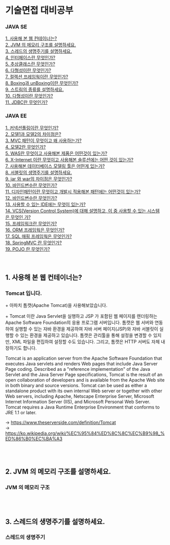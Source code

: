 <div>
  <h1>기술면접 대비공부</h1>
  <h3>JAVA SE</h3>
  <div><a href="#javase1">1. 사용해 본 웹 컨테이너는?</a></div>
  <div><a href="#javase2">2. JVM 의 메모리 구조를 설명하세요.</a></div>
  <div><a href="#javase3">3. 스레드의 생명주기를 설명하세요.</a></div>
  <div><a href="#javase4">4. 인터페이스란 무엇인가?</a></div>
  <div><a href="#javase5">5. 추상클래스란 무엇인가?</a></div>
  <div><a href="#javase6">6. 다형성이란 무엇인가?</a></div>
  <div><a href="#javase7">7. 컬렉션 프레임웍이란 무엇인가?</a></div>
  <div><a href="#javase8">8. Boxing과 unBoxing이란 무엇인가?</a></div>
  <div><a href="#javase9">9. 스트림의 종류를 설명하세요.</a></div>
  <div><a href="#javase10">10. 다형성이란 무엇인가?</a></div>
  <div><a href="#javase11">11. JDBC란 무엇인가?</a></div>
  
  <h3>JAVA EE</h3>
  <div><a href="#javaee1">1. 커넥션풀링이란 무엇인가?</a></div>
  <div><a href="#javaee2">2. 모델1과 모델2의 차이점은?</a></div>
  <div><a href="#javaee3">3. MVC 패턴이 무엇이고 왜 사용하는가?</a></div>
  <div><a href="#javaee4">4. 모델2란 무엇인가?</a></div>
  <div><a href="#javaee5">5. WAS란 무엇이고 사용해본 제품은 어떤것이 있는가?</a></div>
  <div><a href="#javaee6">6. X-Internet 이란 무엇이고 사용해본 솔루션에는 어떤 것이 있는가?</a></div>
  <div><a href="#javaee7">7. 사용해본 데이터베이스 모델링 툴은 어떤게 있는가?</a></div>
  <div><a href="#javaee8">8. 서블릿의 생명주기를 설명하세요.</a></div>
  <div><a href="#javaee9">9. jar 와 war의 차이점은 무엇인가?</a></div>
  <div><a href="#javaee10">10. 바인드변수란 무엇인가?</a></div>
  <div><a href="#javaee11">11. 디자인패턴이란 무엇이고 개발시 적용해본 패턴에는 어떤것이 있는가?</a></div>
  <div><a href="#javaee12">12. 바인드변수란 무엇인가?</a></div>
  <div><a href="#javaee13">13. 사용할 수 있는 IDE에는 무엇이 있는가?</a></div>
  <div><a href="#javaee14">14. VCS(Version Control System)에 대해 설명하고, 이 중 사용할 수 있는 시스템은 무엇인 가?</a></div>
  <div><a href="#javaee15">15. 프레임워크란 무엇인가?</a></div>
  <div><a href="#javaee16">16. ORM 프레임웍은 무엇인가?</a></div>
  <div><a href="#javaee17">17. SQL 매핑 프레임웍은 무엇인가?</a></div>
  <div><a href="#javaee18">18. SpringMVC 란 무엇인가?</a></div>
  <div><a href="#javaee19">19. POJO 란 무엇인가?</a></div>
</div>

<div><br><br></div>

<h2 id="javase1">1. 사용해 본 웹 컨테이너는?</h2>
<h3>Tomcat 입니다.</h3>
<p>+ 아파치 톰캣(Apache Tomcat)을 사용해보았습니다.</p>
<p>+ Tomcat 이란 Java Servlet을 실행하고 JSP 가 포함된 웹 페이지를 렌더링하는 Apache Software Foundation의 응용 프로그램 서버입니다.
톰캣은 웹 서버와 연동하여 실행할 수 있는 자바 환경을 제공하여 자바 서버 페이지(JSP)와 자바 서블릿이 실행할 수 있는 환경을 제공하고 있습니다. 톰캣은 관리툴을 통해 설정을 변경할 수 있지만, XML 파일을 편집하여 설정할 수도 있습니다. 그리고, 톰캣은 HTTP 서버도 자체 내장하기도 합니다.</p>
<p>Tomcat is an application server from the Apache Software Foundation that executes Java servlets and renders Web pages that include Java Server Page coding. Described as a "reference implementation" of the Java Servlet and the Java Server Page specifications, Tomcat is the result of an open collaboration of developers and is available from the Apache Web site in both binary and source versions. Tomcat can be used as either a standalone product with its own internal Web server or together with other Web servers, including Apache, Netscape Enterprise Server, Microsoft Internet Information Server (IIS), and Microsoft Personal Web Server. Tomcat requires a Java Runtime Enterprise Environment that conforms to JRE 1.1 or later.</p>

<span>→ https://www.theserverside.com/definition/Tomcat</span><br>
<span>→ https://ko.wikipedia.org/wiki/%EC%95%84%ED%8C%8C%EC%B9%98_%ED%86%B0%EC%BA%A3</span>


<div><br><br></div>

<h2 id="javase2">2. JVM 의 메모리 구조를 설명하세요.</h2>
<h3>JVM 의 메모리 구조</h3>
<p></p>

<div><br><br></div>

<h2 id="javaset3">3. 스레드의 생명주기를 설명하세요.</h2>
<h3>스레드의 생명주기</h3>
<p></p>

<div><br><br></div>
